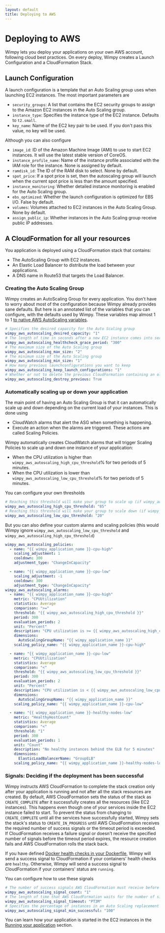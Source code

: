```yaml
---
layout: default
title: Deploying to AWS
---
```


# Deploying to AWS
Wimpy lets you deploy your applications on your own AWS account, following cloud best practices.
On every deploy, Wimpy creates a Launch Configuration and a CloudFormation Stack.

## Launch Configuration
A launch configuration is a template that an Auto Scaling group uses when launching EC2 instances.
The most important parameters are
- `security_groups`: A list that contains the EC2 security groups to assign to the Amazon EC2 instances in the Auto Scaling group.
- `instance_type`: Specifies the instance type of the EC2 instance. Defaults to `t2.small`.
- `key_name`: Name of the EC2 key pair to be used. If you don't pass this value, no key will be used.

Although you can also configure
- `image_id`: ID of the Amazon Machine Image (AMI) to use to start EC2 instances. It will use the latest stable version of CoreOS.
- `instance_profile_name`: Name of the instance profile associated with the IAM role for the instance. None is assigned by default.
- `ramdisk_id`: The ID of the RAM disk to select. None by default.
- `spot_price`: If a spot price is set, then the autoscaling group will launch when the current spot price is less than the amount specified.
- `instance_monitoring`: Whether detailed instance monitoring is enabled for the Auto Scaling group.
- `ebs_optimized`: Whether the launch configuration is optimized for EBS I/O. False by default.
- `volumes`: Volumes attached to EC2 instances in the Auto Scaling Group. None by default.
- `assign_public_ip`: Whether instances in the Auto Scaling group receive public IP addresses.


## A CloudFormation for all your resources
You application is deployed using a CloudFormation stack that contains:
- The AutoScaling Group with EC2 instances.
- An Elastic Load Balancer to distribute the load between your applications.
- A DNS name in Route53 that targets the Load Balancer.

### Creating the Auto Scaling Group
Wimpy creates an AutoScaling Group for every application. You don't have to worry about most of the configuration because Wimpy already provides sane defaults.
But here is an annotated list of the variables that you can configure, with the defaults used by Wimpy.
These variables map almost 1 to 1 [to native AWS AutoScaling variables](https://docs.aws.amazon.com/AWSCloudFormation/latest/UserGuide/aws-properties-as-group.html).

```yaml
# Specifies the desired capacity for the Auto Scaling group
wimpy_aws_autoscaling_desired_capacity: "1"
# The length of time in seconds after a new EC2 instance comes into service that Auto Scaling starts checking its health
wimpy_aws_autoscaling_healthcheck_grace_period: "300"
# The maximum size of the Auto Scaling group
wimpy_aws_autoscaling_max_size: "2"
# The minimum size of the Auto Scaling group
wimpy_aws_autoscaling_min_size: "1"
# How many previous launchconfigurations you want to keep
wimpy_aws_autoscaling_keep_launch_configurations: "1"
# Whether or not to delete the previous CloudFormation containing an older version of your application
wimpy_aws_autoscaling_destroy_previous: True
```

### Automatically scaling up or down your application
The main point of having an Auto Scaling Group is that it can automatically scale up and down depending on the current load of your instances.
This is done using
- CloudWatch alarms that alert the ASG when something is happening.
- Execute an action when the alarms are triggered. These actions are called Scaling Policies.

Wimpy automatically creates CloudWatch alarms that will trigger Scaling Policies to scale up and down one instance of your application:
- When the CPU utilization is higher than `wimpy_aws_autoscaling_high_cpu_threshold`% for two periods of 5 minutes.
- When the CPU utilization is lower than `wimpy_aws_autoscaling_low_cpu_threshold`% for two periods of 5 minutes.

You can configure your own thresholds

```yaml
# Reaching this threshold will make your group to scale up (if wimpy_aws_autoscaling_max_size not reached yet)
wimpy_aws_autoscaling_high_cpu_threshold: "85"
# Reaching this threshold will make your group to scale down (if wimpy_aws_autoscaling_min_size not reached yet)
wimpy_aws_autoscaling_low_cpu_threshold: "20"
```

But you can also define your custom alarms and scaling policies (this would Wimpy ignore `wimpy_aws_autoscaling_low_cpu_threshold` and `wimpy_aws_autoscaling_high_cpu_threshold`)

```yaml
wimpy_aws_autoscaling_policies:
  - name: "{{ wimpy_application_name }}-cpu-high"
    scaling_adjustment: 1
    cooldown: 300
    adjustment_type: "ChangeInCapacity"

  - name: "{{ wimpy_application_name }}-cpu-low"
    scaling_adjustment: -1
    cooldown: 300
    adjustment_type: "ChangeInCapacity"
wimpy_aws_autoscaling_alarms:
  - name: "{{ wimpy_application_name }}-cpu-high"
    metric: "CPUUtilization"
    statistics: Average
    comparison: ">="
    threshold: "{{ wimpy_aws_autoscaling_high_cpu_threshold }}"
    period: 300
    evaluation_periods: 2
    unit: "Percent"
    description: "CPU utilization is >= {{ wimpy_aws_autoscaling_high_cpu_threshold }}% for two periods of 5 minutes."
    dimensions:
      AutoScalingGroupName: "{{ wimpy_application_name }}"
    scaling_policy_name: "{{ wimpy_application_name }}-cpu-high"

  - name: "{{ wimpy_application_name }}-cpu-low"
    metric: "CPUUtilization"
    statistics: Average
    comparison: "<"
    threshold: "{{ wimpy_aws_autoscaling_low_cpu_threshold }}"
    period: 300
    evaluation_periods: 2
    unit: "Percent"
    description: "CPU utilization is < {{ wimpy_aws_autoscaling_low_cpu_threshold }}% for two periods of 5 minutes"
    dimensions:
      AutoScalingGroupName: "{{ wimpy_application_name }}"
    scaling_policy_name: "{{ wimpy_application_name }}-cpu-low"

  - name: "{{ wimpy_application_name }}-healthy-nodes-low"
    metric: "HealthyHostCount"
    statistics: Average
    comparison: "<"
    threshold: "1"
    period: 300
    evaluation_periods: 1
    unit: "Count"
    description: "No healthy instances behind the ELB for 5 minutes"
    dimensions:
      ElasticLoadBalancerName: "GroupELB"
    scaling_policy_name: "{{ wimpy_application_name }}-healthy-nodes-low"
```


### Signals: Deciding if the deployment has been successful
Wimpy instructs AWS CloudFormation to complete the stack creation only after your application is running and not after all the stack resources are created.
By default, AWS CloudFormation sets the status of the stack as `CREATE_COMPLETE` after it successfully creates all the resources (like EC2 instances).
This happens even though one of your services inside the EC2 instance failed to start.
To prevent the status from changing to `CREATE_COMPLETE` until all the services have successfully started, Wimpy sets the stack's status to `CREATE_IN_PROGRESS` until AWS CloudFormation receives the required number of success signals or the timeout period is exceeded.
If CloudFormation receives a failure signal or doesn't receive the specified number of signals before the timeout period expires, the resource creation fails and AWS CloudFormation rolls the stack back. 

If you have defined [Docker health checks in your Dockerfile](https://docs.docker.com/engine/reference/builder/#healthcheck), Wimpy will send a success signal to CloudFormation if your containers' health checks are `healthy`.
Otherwise, Wimpy will send a success signal to CloudFormation if your containers' status are `running`.

You can configure how to use these signals

```yaml
# The number of success signals AWS CloudFormation must receive before it sets the resource status as CREATE_COMPLETE
wimpy_aws_autoscaling_signal_count: "1"
# The length of time that AWS CloudFormation waits for the number of signals that was specified in the Count property
wimpy_aws_autoscaling_signal_timeout: "PT3M"
# Specifies the percentage of instances in an Auto Scaling replacement update that must signal success for the update to succeed
wimpy_aws_autoscaling_signal_min_successful: "100"
```

You can learn how your application is started in the EC2 instances in the [Running your application](running.md) section.
